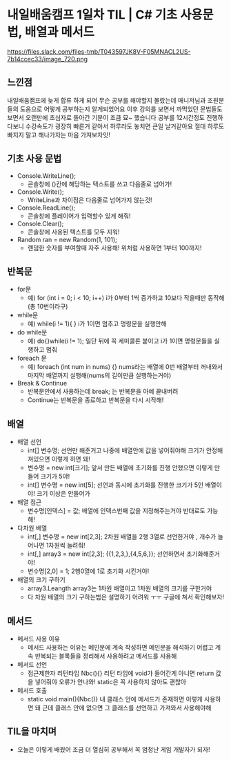 # 내일배움캠프 1일차 TIL | C# 기초 사용문법, 배열과 메서드

 <htr>https://files.slack.com/files-tmb/T043597JK8V-F05MNACL2US-7b14ccec33/image_720.png

## 느낀점

 내일배움캠프에 늦게 합류 하게 되어 무슨 공부를 해야할지 몰랐는데 
 매니저님과 조원분들의 도움으로 어떻게 공부하는지 알게되었어요
 이후 강의를 보면서 까먹었던 문법들도 보면서 오랜만에 초심자로 돌아간 기분이 조큼 묘~ 했습니다
 공부를 12시간정도 진행하다보니 수강속도가 굉장히 빠른거 같아서 하루라도 놓치면 큰일 날거같아요
 절대 하루도 빠지지 말고 해나가자는 마음 가져보자잇!

## 기초 사용 문법

 - Console.WriteLine();  
   - 콘솔창에 ()칸에 해당하는 텍스트를 쓰고 다음줄로 넘어가!
 - Console.Write();      
   - WriteLine과 차이점은 다음줄로 넘어가지 않는것!
 - Console.ReadLine();   
   - 콘솔창에 플레이어가 입력할수 있게 해줘!
 - Console.Clear();
   - 콘솔창에 사용된 텍스트를 모두 지워!
 - Random ran = new Random(1, 101);
   - 랜덤한 숫자를 부여할때 자주 사용해! 위처럼 사용하면 1부터 100까지!

## 반복문

 - for문
   - 예) for (int i = 0; i < 10; i++) i가 0부터 1씩 증가하고 10보다 작을때만 동작해 (총 10번이라구)
 - while문
   - 예) while(i != 1){ } i가 1이면 멈추고 명령문을 실행안해
 - do while문
   - 예) do{}while(i != 1); 일단 뒤에 꼭 세미콜론 붙이고 i가 1이면 명령문들을 실행하고 멈춰
 - foreach 문
   - 예) foreach (int num in nums) {} nums라는 배열에 0번 배열부터 꺼내와서 마지막 배열까지 실행해(nums의 길이만큼 실행하는거야)
 - Break & Continue
   - 반복문안에서 사용하는데 break; 는 반복문을 아예 끝내버려
   - Continue는 반복문을 종료하고 반복문을 다시 시작해!

## 배열
 
 - 배열 선언
   - int[] 변수명; 선언만 해준거고 나중에 배열안에 값을 넣어줘야해 크기가 안정해져있으면 이렇게 하면 돼!
   - 변수명 = new int[크기]; 앞서 만든 배열에 초기화를 진행 안했으면 이렇게 만들어 크기가 5야! 
   - int[] 변수명 = new int[5]; 선언과 동시에 초기화를 진행한 크기가 5인 배열이야! 크기 이상은 안들어가
 - 배열 접근
   - 변수명[인덱스] = 값; 배열에 인덱스번째 값을 지정해주는거야 반대로도 가능해!
 - 다차원 배열
   - int[,] 변수명 = new int[2,3]; 2차원 배열을 2행 3열로 선언한거야 , 개수가 늘어나면 1차원씩 늘려줘!
   - int[,] array3 = new int[2,3]; {{1,2,3,},{4,5,6,}}; 선언하면서 초기화해준거야!
   - 변수명[2,0] = 1; 2행0열에 1로 초기화 시킨거야!
 - 배열의 크기 구하기
   - array3.Leangth array3는 1차원 배열이고 1차원 배열의 크기를 구한거야
   - 다 차원 배열의 크기 구하는법은 설명하기 어려워 ㅜㅜ 구글에 쳐서 확인해보자!
 
## 메서드

 - 메서드 사용 이유
   - 메서드 사용하는 이유는 메인문에 계속 작성하면 메인문을 해석하기 어렵고 계속 반복되는 블록들을 정리해서 사용하려고 메서드를 사용해
 - 메서드 선언
   - 접근제한자 리턴타입 Nbc(){} 리턴 타입에 void가 들어간게 아니면 return 값을 넣어줘야 오류가 안나와! static은 꼭 사용하지 않아도 괜찮아
 - 메서드 호출
   - static void main(){Nbc()} 내 클래스 안에 메서드가 존재하면 이렇게 사용하면 돼 근데 클래스 안에 없으면 그 클래스를 선언하고 가져와서 사용해야해 

## TIL을 마치며

 - 오늘은 이렇게 배웠어 조금 더 열심히 공부해서 꼭 엄청난 게임 개발자가 되자! 